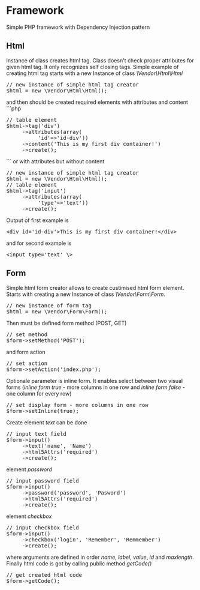 <h1>Framework</h1>
<p>Simple PHP framework with Dependency Injection pattern</p>
<h2>Html</h2>
<p>Instance of class creates html tag. Class doesn't check proper attributes for given html tag. It only recognizes self closing tags.
Simple example of creating html tag starts with a new Instance of class <i>\Vendor\Html\Html</i>
<pre>
// new instance of simple html tag creator
$html = new \Vendor\Html\Html();
</pre>
and then should be created required elements with attributes and content
```php
<pre>
// table element
$html->tag('div')
     ->attributes(array(
          'id'=>'id-div'))
     ->content('This is my first div container!')
     ->create();
</pre>
```
or with attributes but without content
<pre>
// new instance of simple html tag creator
$html = new \Vendor\Html\Html();
// table element
$html->tag('input')
     ->attributes(array(
          'type'=>'text'))
     ->create();
</pre>
Output of first example is
<pre>
&lt;div id='id-div'&gt;This is my first div container!&lt;/div&gt;
</pre>
and for second example is
<pre>
&lt;input type='text' \&gt;
</pre>
</p>
<h2>Form</h2>
<p>
Simple html form creator allows to create custimised html form element. Starts with creating a new Instance of class <i>\Vendor\Form\Form</i>.
<pre>
// new instance of form tag
$html = new \Vendor\Form\Form();
</pre>
Then must be defined form method (POST, GET)
<pre>
// set method
$form->setMethod('POST');
</pre>
and form action
<pre>
// set action
$form->setAction('index.php');
</pre>
Optionale parameter is inline form. It enables select between two visual forms (<i>inline form true</i> - more columns in one row and <i>inline form false</i> - one column for every row)
<pre>
// set display form - more columns in one row
$form->setInline(true);
</pre>
Create element <i>text</i> can be done  
<pre>
// input text field
$form->input()
     ->text('name', 'Name')
     ->html5Attrs('required')
     ->create();
</pre>
element <i>password</i>
<pre>
// input password field
$form->input()
     ->password('password', 'Pasword')
     ->html5Attrs('required')
     ->create();
</pre>
element <i>checkbox</i>
<pre>
// input checkbox field
$form->input()
     ->checkbox('login', 'Remember', 'Remmember')
     ->create();
</pre>
where arguments are defined in order <i>name</i>, <i>label</i>, <i>value</i>, <i>id</i> and <i>maxlength</i>. Finally html code is got by calling public method <i>getCode()</i>
<pre>
// get created html code     
$form->getCode();
</pre>
</p>
